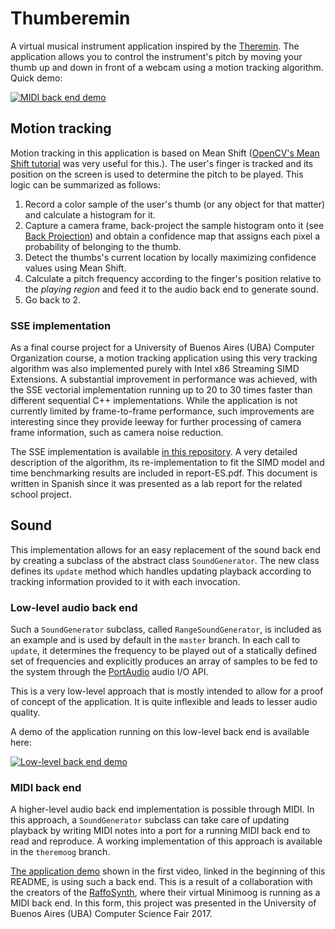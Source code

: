 # Thumberemin

A virtual musical instrument application inspired by the [Theremin](https://en.wikipedia.org/wiki/Theremin "Wikipedia"). The application allows you to control the instrument's pitch by moving your thumb up and down in front of a webcam using a motion tracking algorithm. Quick demo:

[![MIDI back end demo](https://img.youtube.com/vi/hG-Z1Z72Hyc/0.jpg)](https://www.youtube.com/watch?v=hG-Z1Z72Hyc)

## Motion tracking

Motion tracking in this application is based on Mean Shift ([OpenCV's Mean Shift tutorial](https://docs.opencv.org/3.4/db/df8/tutorial_py_meanshift.html "OpenCV Mean Shift tutorial") was very useful for this.). The user's finger is tracked and its position on the screen is used to determine the pitch to be played. This logic can be summarized as follows:

1. Record a color sample of the user's thumb (or any object for that matter) and calculate a histogram for it.
2. Capture a camera frame, back-project the sample histogram onto it (see [Back Projection](https://en.wikipedia.org/wiki/Histogram_equalization#Back_projection "Wikipedia")) and obtain a confidence map that assigns each pixel a probability of belonging to the thumb.
3. Detect the thumbs's current location by locally maximizing confidence values using Mean Shift.
4. Calculate a pitch frequency according to the finger's position relative to the _playing region_ and feed it to the audio back end to generate sound.
5. Go back to 2.

### SSE implementation

As a final course project for a University of Buenos Aires (UBA) Computer Organization course, a motion tracking application using this very tracking algorithm was also implemented purely with Intel x86 Streaming SIMD Extensions. A substantial improvement in performance was achieved, with the SSE vectorial implementation running up to 20 to 30 times faster than different sequential C++ implementations. While the application is not currently limited by frame-to-frame performance, such improvements are interesting since they provide leeway for further processing of camera frame information, such as camera noise reduction.

The SSE implementation is available [in this repository](https://github.com/ballcue/meanshift-motion-tracking). A very detailed description of the algorithm, its re-implementation to fit the SIMD model and time benchmarking results are included in report-ES.pdf. This document is written in Spanish since it was presented as a lab report for the related school project.

## Sound

This implementation allows for an easy replacement of the sound back end by creating a subclass of the abstract class `SoundGenerator`. The new class defines its `update` method which handles updating playback according to tracking information provided to it with each invocation.

### Low-level audio back end

Such a `SoundGenerator` subclass, called `RangeSoundGenerator`, is included as an example and is used by default in the `master` branch. In each call to `update`, it determines the frequency to be played out of a statically defined set of frequencies and explicitly produces an array of samples to be fed to the system through the [PortAudio](http://www.portaudio.com/ "PortAudio") audio I/O API.

This is a very low-level approach that is mostly intended to allow for a proof of concept of the application. It is quite inflexible and leads to lesser audio quality.

A demo of the application running on this low-level back end is available here:

[![Low-level back end demo](https://img.youtube.com/vi/IAlZaFgW-5o/0.jpg)](https://www.youtube.com/watch?v=IAlZaFgW-5o)

### MIDI back end

A higher-level audio back end implementation is possible through MIDI. In this approach, a `SoundGenerator` subclass can take care of updating playback by writing MIDI notes into a port for a running MIDI back end to read and reproduce. A working implementation of this approach is available in the `theremoog` branch.

[The application demo](https://youtu.be/hG-Z1Z72Hyc "MIDI back end demo") shown in the first video, linked in the beginning of this README, is using such a back end. This is a result of a collaboration with the creators of the [RaffoSynth](https://github.com/nicoroulet/moog "RaffoSynth"), where their virtual Minimoog is running as a MIDI back end. In this form, this project was presented in the University of Buenos Aires (UBA) Computer Science Fair 2017.

